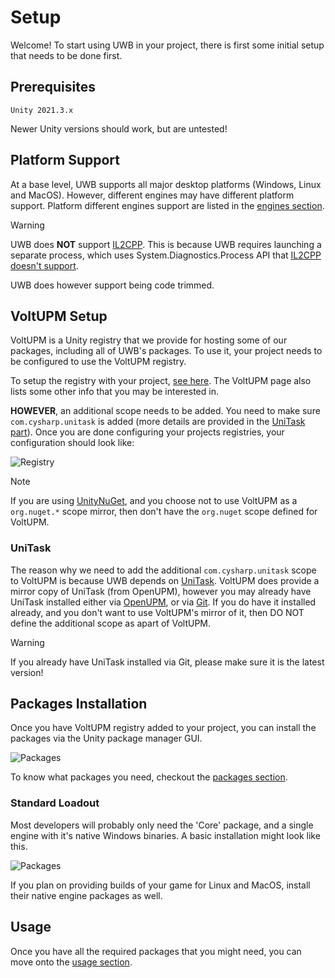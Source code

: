 # Setup 

Welcome! To start using UWB in your project, there is first some initial setup that needs to be done first.

## Prerequisites

```
Unity 2021.3.x
```

Newer Unity versions should work, but are untested!

## Platform Support

At a base level, UWB supports all major desktop platforms (Windows, Linux and MacOS). However, different engines may have different platform support. Platform different engines support are listed in the [engines section](engines.md).

> [!WARNING]
> UWB does **NOT** support [IL2CPP](https://docs.unity3d.com/Manual/IL2CPP.html). This is because UWB requires launching a separate process, which uses System.Diagnostics.Process API that [IL2CPP doesn't support](https://docs.unity3d.com/2021.3/Documentation/Manual/ScriptingRestrictions.html).
>
> UWB does however support being code trimmed.

## VoltUPM Setup

VoltUPM is a Unity registry that we provide for hosting some of our packages, including all of UWB's packages. To use it, your project needs to be configured to use the VoltUPM registry.

To setup the registry with your project, [see here](https://github.com/Voltstro/VoltstroUPM#setup). The VoltUPM page also lists some other info that you may be interested in.

**HOWEVER**, an additional scope needs to be added. You need to make sure `com.cysharp.unitask` is added (more details are provided in the [UniTask part](#unitask)). Once you are done configuring your projects registries, your configuration should look like:

![Registry](~/assets/images/articles/user/setup/Registry.webp)

> [!NOTE]
> If you are using [UnityNuGet](https://github.com/xoofx/UnityNuGet), and you choose not to use VoltUPM as a `org.nuget.*` scope mirror, then don't have the `org.nuget` scope defined for VoltUPM.

### UniTask

The reason why we need to add the additional `com.cysharp.unitask` scope to VoltUPM is because UWB depends on [UniTask](https://github.com/Cysharp/UniTask). VoltUPM does provide a mirror copy of UniTask (from OpenUPM),
however you may already have UniTask installed either via [OpenUPM](https://openupm.com/packages/com.cysharp.unitask/), or via [Git](https://github.com/Cysharp/UniTask#install-via-git-url). If you do have it installed already,
and you don't want to use VoltUPM's mirror of it, then DO NOT define the additional scope as apart of VoltUPM.

> [!WARNING]
> If you already have UniTask installed via Git, please make sure it is the latest version!

## Packages Installation

Once you have VoltUPM registry added to your project, you can install the packages via the Unity package manager GUI.

![Packages](~/assets/images/articles/user/setup/Packages.webp)

To know what packages you need, checkout the [packages section](packages.md).

### Standard Loadout

Most developers will probably only need the 'Core' package, and a single engine with it's native Windows binaries. A basic installation might look like this.

![Packages](~/assets/images/articles/user/packages/StandardPackages.webp)

If you plan on providing builds of your game for Linux and MacOS, install their native engine packages as well.

## Usage

Once you have all the required packages that you might need, you can move onto the [usage section](usage.md).
